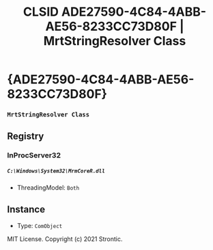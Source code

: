 ﻿---
title: "CLSID ADE27590-4C84-4ABB-AE56-8233CC73D80F | MrtStringResolver Class"
excerpt: What is COM-Object CLSID ADE27590-4C84-4ABB-AE56-8233CC73D80F?
---

# {ADE27590-4C84-4ABB-AE56-8233CC73D80F}

### `MrtStringResolver Class`

## Registry


### InProcServer32

##### `C:\Windows\System32\MrmCoreR.dll`
* ThreadingModel: `Both`

## Instance

* Type: `ComObject`

MIT License. Copyright (c) 2021 Strontic.


